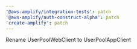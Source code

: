 ```yaml
---
'@aws-amplify/integration-tests': patch
'@aws-amplify/auth-construct-alpha': patch
'create-amplify': patch
---
```


Rename UserPoolWebClient to UserPoolAppClient
